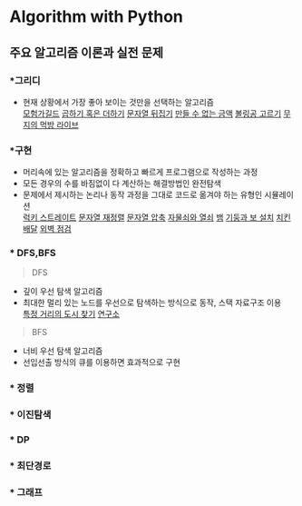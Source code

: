 # Algorithm with Python

## 주요 알고리즘 이론과 실전 문제

### \*그리디

- 현재 상황에서 가장 좋아 보이는 것만을 선택하는 알고리즘<br>
  [모험가길드](https://github.com/cheonjiwan/Algorithm/blob/master/%EA%B7%B8%EB%A6%AC%EB%94%94/%EB%AA%A8%ED%97%98%EA%B0%80%EA%B8%B8%EB%93%9C.py)
  [곱하기 혹은 더하기](https://github.com/cheonjiwan/Algorithm/blob/master/%EA%B7%B8%EB%A6%AC%EB%94%94/%EA%B3%B1%ED%95%98%EA%B8%B0%ED%98%B9%EC%9D%80%EB%8D%94%ED%95%98%EA%B8%B0.py)
  [문자열 뒤집기](https://github.com/cheonjiwan/Algorithm/blob/master/%EA%B7%B8%EB%A6%AC%EB%94%94/%EB%AC%B8%EC%9E%90%EC%97%B4%EB%92%A4%EC%A7%91%EA%B8%B0.py)
  [만들 수 없는 금액](https://github.com/cheonjiwan/Algorithm/blob/master/%EA%B7%B8%EB%A6%AC%EB%94%94/%EB%A7%8C%EB%93%A4%EC%88%98%EC%97%86%EB%8A%94%EA%B8%88%EC%95%A1.py)
  [볼링공 고르기](https://github.com/cheonjiwan/Algorithm/blob/master/%EA%B7%B8%EB%A6%AC%EB%94%94/%EB%B3%BC%EB%A7%81%EA%B3%B5%EA%B3%A0%EB%A5%B4%EA%B8%B0.py)
  [무지의 먹방 라이브](https://github.com/cheonjiwan/Algorithm/blob/master/%EA%B7%B8%EB%A6%AC%EB%94%94/%EB%AC%B4%EC%A7%80%EC%9D%98%EB%A8%B9%EB%B0%A9%EB%9D%BC%EC%9D%B4%EB%B8%8C.py)

### \*구현

- 머리속에 있는 알고리즘을 정확하고 빠르게 프로그램으로 작성하는 과정
- 모든 경우의 수를 바짐없이 다 계산하는 해결방법인 완전탐색
- 문제에서 제시하는 논리나 동작 과정을 그대로 코드로 옮겨야 하는 유형인 시뮬레이션<br>
  [럭키 스트레이트](https://github.com/cheonjiwan/Algorithm/blob/master/%EA%B5%AC%ED%98%84/%EB%9F%AD%ED%82%A4%EC%8A%A4%ED%8A%B8%EB%A0%88%EC%9D%B4%ED%8A%B8.py)
  [문자열 재정렬](https://github.com/cheonjiwan/Algorithm/blob/master/%EA%B5%AC%ED%98%84/%EB%AC%B8%EC%9E%90%EC%97%B4%EC%9E%AC%EC%A0%95%EB%A0%AC.py)
  [문자열 압축](https://github.com/cheonjiwan/Algorithm/blob/master/%EA%B5%AC%ED%98%84/%EB%AC%B8%EC%9E%90%EC%97%B4%EC%95%95%EC%B6%95.py)
  [자물쇠와 열쇠](https://github.com/cheonjiwan/Algorithm/blob/master/%EA%B5%AC%ED%98%84/%EC%9E%90%EB%AC%BC%EC%87%A0%EC%99%80%EC%97%B4%EC%87%A0.py)
  [뱀](https://github.com/cheonjiwan/Algorithm/blob/master/%EA%B5%AC%ED%98%84/%EB%B1%80.py)
  [기둥과 보 설치](https://github.com/cheonjiwan/Algorithm/blob/master/%EA%B5%AC%ED%98%84/%EA%B8%B0%EB%91%A5%EA%B3%BC%EB%B3%B4%EC%84%A4%EC%B9%98.py)
  [치킨배달](https://github.com/cheonjiwan/Algorithm/blob/master/%EA%B5%AC%ED%98%84/%EC%B9%98%ED%82%A8%EB%B0%B0%EB%8B%AC.py)
  [외벽 점검](https://github.com/cheonjiwan/Algorithm/blob/master/%EA%B5%AC%ED%98%84/%EC%99%B8%EB%B2%BD%EC%A0%90%EA%B2%80.py)
### \* DFS,BFS
> DFS
- 깊이 우선 탐색 알고리즘
- 최대한 멀리 있는 노드를 우선으로 탐색하는 방식으로 동작, 스택 자료구조 이용<br>
[특정 거리의 도시 찾기](https://github.com/cheonjiwan/Algorithm/blob/master/DFS_BFS/%ED%8A%B9%EC%A0%95%EA%B1%B0%EB%A6%AC%EC%9D%98%EB%8F%84%EC%8B%9C%EC%B0%BE%EA%B8%B0.py)
[연구소](https://github.com/cheonjiwan/Algorithm/blob/master/DFS_BFS/%EC%97%B0%EA%B5%AC%EC%86%8C.py)
> BFS
- 너비 우선 탐색 알고리즘
- 선입선출 방식의 큐를 이용하면 효과적으로 구현<br>

### \* 정렬

### \* 이진탐색

### \* DP

### \* 최단경로

### \* 그래프
